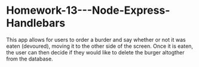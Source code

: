 # Homework-13---Node-Express-Handlebars

This app allows for users to order a burder and say whether or not it was eaten (devoured), moving it to the other side of the screen. Once it is eaten, the user can then decide if they would like to delete the burger altogther from the database. 
